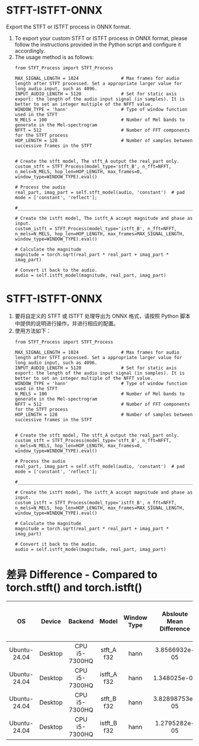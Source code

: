 # STFT-ISTFT-ONNX
Export the STFT or ISTFT process in ONNX format.
1. To export your custom STFT or ISTFT process in ONNX format, please follow the instructions provided in the Python script and configure it accordingly.
2. The usage method is as follows:
   ```
   from STFT_Process import STFT_Process

   MAX_SIGNAL_LENGTH = 1024                # Max frames for audio length after STFT processed. Set a appropriate larger value for long audio input, such as 4096.
   INPUT_AUDIO_LENGTH = 5120               # Set for static axis export: the length of the audio input signal (in samples). It is better to set an integer multiple of the NFFT value.
   WINDOW_TYPE = 'hann'                    # Type of window function used in the STFT
   N_MELS = 100                            # Number of Mel bands to generate in the Mel-spectrogram
   NFFT = 512                              # Number of FFT components for the STFT process
   HOP_LENGTH = 128                        # Number of samples between successive frames in the STFT
   

   # Create the stft model, The stft_A output the real_part only.
   custom_stft = STFT_Process(model_type='stft_B', n_fft=NFFT, n_mels=N_MELS, hop_len=HOP_LENGTH, max_frames=0, window_type=WINDOW_TYPE).eval()

   # Process the audio
   real_part, imag_part = self.stft_model(audio, 'constant')  # pad mode = ['constant', 'reflect'];
   
   #______________________________________________________________________________________________________________________________________________

   # Create the istft model, The istft_A accept magnitude and phase as input.
   custom_istft = STFT_Process(model_type='istft_B', n_fft=NFFT, n_mels=N_MELS, hop_len=HOP_LENGTH, max_frames=MAX_SIGNAL_LENGTH, window_type=WINDOW_TYPE).eval()

   # Calculate the magnitude
   magnitude = torch.sqrt(real_part * real_part + imag_part * imag_part)

   # Convert it back to the audio.
   audio = self.istft_model(magnitude, real_part, imag_part)
   
   ```



# STFT-ISTFT-ONNX
1. 要将自定义的 STFT 或 ISTFT 处理导出为 ONNX 格式，请按照 Python 脚本中提供的说明进行操作，并进行相应的配置。
2. 使用方法如下：
   ```
   from STFT_Process import STFT_Process

   MAX_SIGNAL_LENGTH = 1024                # Max frames for audio length after STFT processed. Set a appropriate larger value for long audio input, such as 4096.
   INPUT_AUDIO_LENGTH = 5120               # Set for static axis export: the length of the audio input signal (in samples). It is better to set an integer multiple of the NFFT value.
   WINDOW_TYPE = 'hann'                    # Type of window function used in the STFT
   N_MELS = 100                            # Number of Mel bands to generate in the Mel-spectrogram
   NFFT = 512                              # Number of FFT components for the STFT process
   HOP_LENGTH = 128                        # Number of samples between successive frames in the STFT
   
   
   # Create the stft model, The stft_A output the real_part only.
   custom_stft = STFT_Process(model_type='stft_B', n_fft=NFFT, n_mels=N_MELS, hop_len=HOP_LENGTH, max_frames=0, window_type=WINDOW_TYPE).eval()
   
   # Process the audio
   real_part, imag_part = self.stft_model(audio, 'constant')  # pad mode = ['constant', 'reflect'];
   
   #______________________________________________________________________________________________________________________________________________
   
   # Create the istft model, The istft_A accept magnitude and phase as input.
   custom_istft = STFT_Process(model_type='istft_B', n_fft=NFFT, n_mels=N_MELS, hop_len=HOP_LENGTH, max_frames=MAX_SIGNAL_LENGTH, window_type=WINDOW_TYPE).eval()
   
   # Calculate the magnitude
   magnitude = torch.sqrt(real_part * real_part + imag_part * imag_part)
   
   # Convert it back to the audio.
   audio = self.istft_model(magnitude, real_part, imag_part)

   ```

# 差异 Difference - Compared to torch.stft() and torch.istft()
| OS | Device | Backend | Model | Window Type | Absloute Mean Difference | Real-Time Factor<br>Chunk_Size: 160000 or 10s |
|:-------:|:-------:|:-------:|:-------:|:-------:|:-------:|:-------:|
| Ubuntu-24.04 | Desktop | CPU<br>i5-7300HQ | stft_A<br>f32 | hann | 3.8566932e-05 | 0.0005 |
| Ubuntu-24.04 | Desktop | CPU<br>i5-7300HQ | istft_A<br>f32 | hann | 1.348025e-05 | 0.0015 |
| Ubuntu-24.04 | Desktop | CPU<br>i5-7300HQ | stft_B<br>f32 | hann | 3.82898753e-05 | 0.001 |
| Ubuntu-24.04 | Desktop | CPU<br>i5-7300HQ | istft_B<br>f32 | hann | 1.2795282e-05 | 0.003 |
